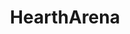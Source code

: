 ---
title: HearthArena
crosslinks:
- hearthstone
- ArenaTracker
- ArenaHS
- Overwolf
- 12winArenaLog
---